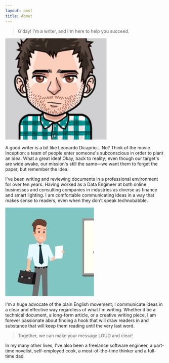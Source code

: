 ```yaml
---
layout: post
title: About
---
```


> G'day! I'm a writer, and I'm here to help you succeed.

![me](/assets/img/avatar.jpg)

A good writer is a bit like Leonardo Dicaprio... No? Think of the movie Inception: a team of people enter someone's subconscious in order to plant an idea. What a great idea! Okay, back to reality; even though our target's are wide awake, our mission's still the same—we want them to forget the paper, but remember the idea.

I've been writing and reviewing documents in a professional environment for over ten years. Having worked as a Data Engineer at both online businesses and consulting companies in industries as diverse as finance and smart lighting. I am comfortable communicating ideas in a way that makes sense to readers, even when they don't speak technobabble.

![metoo](/assets/img/avatar2.jpg)

I'm a huge advocate of the plain English movement; I communicate ideas in a clear and effective way regardless of what I'm writing. Whether it be a technical document, a long-form article, or a creative writing piece, I am forever passionate about finding a hook that will draw readers in and substance that will keep them reading until the very last word.

> Together, we can make your message LOUD and clear!

In my many other lives, I've also been a freelance software engineer, a part-time novelist, self-employed cook, a most-of-the-time thinker and a full-time dad.
